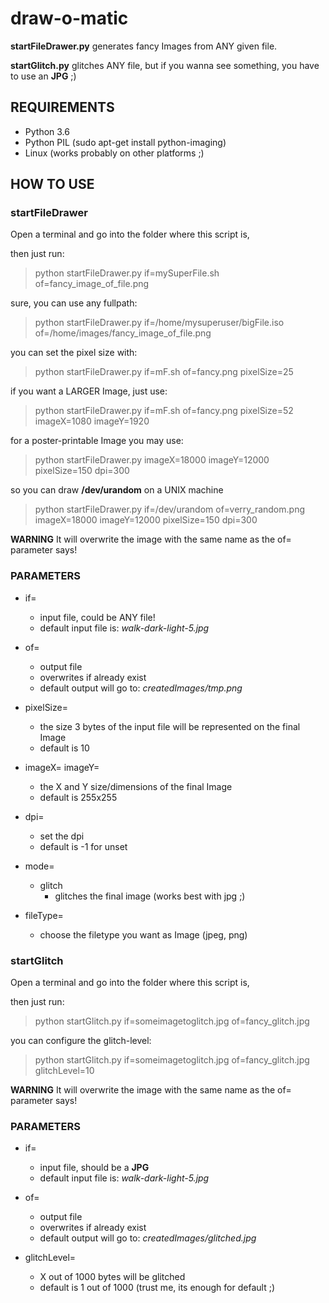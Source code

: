 # draw-o-matic #

**startFileDrawer.py** generates fancy Images from ANY given file.

**startGlitch.py** glitches ANY file, but if you wanna see something, you have to use an **JPG** ;)


## REQUIREMENTS ##

* Python 3.6
* Python PIL (sudo apt-get install python-imaging)
* Linux (works probably on other platforms ;)


## HOW TO USE ##


### startFileDrawer ###

Open a terminal and go into the folder where this script is,

then just run:
>    python startFileDrawer.py if=mySuperFile.sh of=fancy_image_of_file.png

sure, you can use any fullpath:
>    python startFileDrawer.py if=/home/mysuperuser/bigFile.iso of=/home/images/fancy_image_of_file.png

you can set the pixel size with:
>    python startFileDrawer.py if=mF.sh of=fancy.png pixelSize=25

if you want a LARGER Image, just use:
>    python startFileDrawer.py if=mF.sh of=fancy.png pixelSize=52 imageX=1080 imageY=1920

for a poster-printable Image you may use:
>    python startFileDrawer.py imageX=18000 imageY=12000  pixelSize=150 dpi=300

so you can draw **/dev/urandom** on a UNIX machine
>    python startFileDrawer.py if=/dev/urandom of=verry_random.png imageX=18000 imageY=12000  pixelSize=150 dpi=300

**WARNING** It will overwrite the image with the same name as the of= parameter says!

### PARAMETERS ###

* if=
  * input file, could be ANY file!
  * default input file is: *walk-dark-light-5.jpg*

* of=
  * output file
  * overwrites if already exist
  * default output will go to: *createdImages/tmp.png*

* pixelSize=
  * the size 3 bytes of the input file will be represented on the final Image
  * default is 10

* imageX= imageY=
  * the X and Y size/dimensions of the final Image
  * default is 255x255

* dpi=
  * set the dpi
  * default is -1 for unset

* mode=
  * glitch
    * glitches the final image (works best with jpg ;)

* fileType=
  * choose the filetype you want as Image (jpeg, png)

### startGlitch ###

Open a terminal and go into the folder where this script is,

then just run:
>    python startGlitch.py if=someimagetoglitch.jpg of=fancy_glitch.jpg

you can configure the glitch-level:
>    python startGlitch.py if=someimagetoglitch.jpg of=fancy_glitch.jpg glitchLevel=10

**WARNING** It will overwrite the image with the same name as the of= parameter says!

### PARAMETERS ###

* if=
  * input file, should be a **JPG**
  * default input file is: *walk-dark-light-5.jpg*

* of=
  * output file
  * overwrites if already exist
  * default output will go to: *createdImages/glitched.jpg*

* glitchLevel=
  * X out of 1000 bytes will be glitched
  * default is 1 out of 1000 (trust me, its enough for default ;)